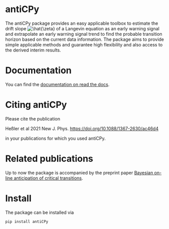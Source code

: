 antiCPy
=======

The antiCPy package provides an easy applicable toolbox to estimate the drift slope <img src="https://latex.codecogs.com/svg.image?\hat{\zeta}" title="\hat{\zeta}" /> of a Langevin
equation as an early warning signal and extrapolate an early warning signal trend to find the probable transition
horizon based on the current data information. The package aims to provide simple applicable methods and guarantee high
flexibility and also access to the derived interim results.

Documentation
=============

You can find the [documentation on read the docs](https://anticpy.readthedocs.io/en/latest/).

Citing antiCPy
==============

Please cite the publication 

Heßler et al 2021 New J. Phys. https://doi.org/10.1088/1367-2630/ac46d4

in your publications for which you used antiCPy.


Related publications
====================
Up to now the package is accompanied by the preprint
paper [Bayesian on-line anticipation of critical transitions](https://arxiv.org/abs/2108.05179).

Install
=======

The package can be installed via

```
pip install antiCPy
```